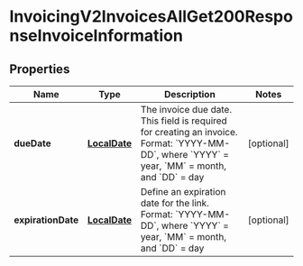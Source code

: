 
# InvoicingV2InvoicesAllGet200ResponseInvoiceInformation

## Properties
Name | Type | Description | Notes
------------ | ------------- | ------------- | -------------
**dueDate** | [**LocalDate**](LocalDate.md) | The invoice due date. This field is required for creating an invoice. Format: &#x60;YYYY-MM-DD&#x60;, where &#x60;YYYY&#x60; &#x3D; year, &#x60;MM&#x60; &#x3D; month, and &#x60;DD&#x60; &#x3D; day  |  [optional]
**expirationDate** | [**LocalDate**](LocalDate.md) | Define an expiration date for the link.  Format: &#x60;YYYY-MM-DD&#x60;, where &#x60;YYYY&#x60; &#x3D; year, &#x60;MM&#x60; &#x3D; month, and &#x60;DD&#x60; &#x3D; day  |  [optional]



